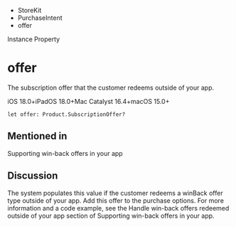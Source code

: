 

- StoreKit
- PurchaseIntent
-  offer 

Instance Property

# offer

The subscription offer that the customer redeems outside of your app.

iOS 18.0+iPadOS 18.0+Mac Catalyst 16.4+macOS 15.0+

``` source
let offer: Product.SubscriptionOffer?
```

## Mentioned in 

Supporting win-back offers in your app

## Discussion

The system populates this value if the customer redeems a winBack offer type outside of your app. Add this offer to the purchase options. For more information and a code example, see the Handle win-back offers redeemed outside of your app section of Supporting win-back offers in your app.

